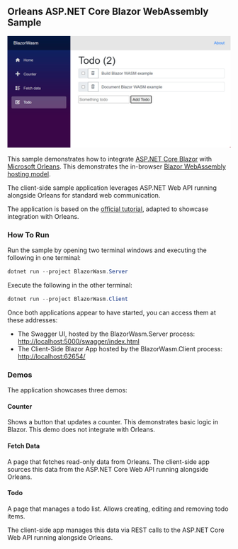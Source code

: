 ## Orleans ASP.NET Core Blazor WebAssembly Sample

<p align="center">
    <img src="./screenshot.jpeg"/>
</p>

This sample demonstrates how to integrate [ASP.NET Core Blazor](https://docs.microsoft.com/aspnet/core/blazor/)
with [Microsoft Orleans](https://docs.microsoft.com/dotnet/orleans).
This demonstrates the in-browser [Blazor WebAssembly hosting model](https://docs.microsoft.com/aspnet/core/blazor/hosting-models#blazor-webassembly).

The client-side sample application leverages ASP.NET Web API running alongside Orleans for standard web communication.

The application is based on the [official tutorial](https://dotnet.microsoft.com/learn/aspnet/blazor-tutorial/intro), adapted to showcase integration with Orleans.

### How To Run

Run the sample by opening two terminal windows and executing the following in one terminal:

``` C#
dotnet run --project BlazorWasm.Server
```

Execute the following in the other terminal:

``` C#
dotnet run --project BlazorWasm.Client
```

Once both applications appear to have started, you can access them at these addresses:

* The Swagger UI, hosted by the BlazorWasm.Server process: [http://localhost:5000/swagger/index.html](http://localhost:5000/swagger/index.html)
* The Client-Side Blazor App hosted by the BlazorWasm.Client process: [http://localhost:62654/](http://localhost:62654/)

### Demos

The application showcases three demos:

#### Counter

Shows a button that updates a counter.
This demonstrates basic logic in Blazor.
This demo does not integrate with Orleans.

#### Fetch Data

A page that fetches read-only data from Orleans.
The client-side app sources this data from the ASP.NET Core Web API running alongside Orleans.

#### Todo

A page that manages a todo list.
Allows creating, editing and removing todo items.

The client-side app manages this data via REST calls to the ASP.NET Core Web API running alongside Orleans.